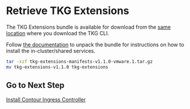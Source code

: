 # Retrieve TKG Extensions

The TKG Extensions bundle is available for download from the [same location](https://my.vmware.com/en/web/vmware/info/slug/infrastructure_operations_management/vmware_tanzu_kubernetes_grid/1_x) where you download the TKG CLI.

Follow [the documentation](https://docs.vmware.com/en/VMware-Tanzu-Kubernetes-Grid/1.1/vmware-tanzu-kubernetes-grid-11/GUID-manage-instance-index.html) to unpack the bundle for instructions on how to install the in-cluster/shared services.
```bash
tar -xzf tkg-extensions-manifests-v1.1.0-vmware.1.tar.gz
mv tkg-extensions-v1.1.0 tkg-extensions
```

## Go to Next Step

[Install Contour Ingress Controller](06_contour_mgmt.md)
